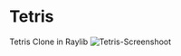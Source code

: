 # Tetris
Tetris Clone in Raylib
![Tetris-Screenshoot](https://github.com/nosferatu255/Tetris/assets/76656752/b25fc7cf-17e9-4639-b075-2511f90147cd)
